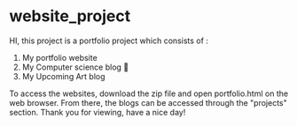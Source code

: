 # website_project

HI, this project is a portfolio project which consists of : 
1. My portfolio website 
2. My Computer science blog  🐋
3. My Upcoming Art blog 

To access the websites, download the zip file and open portfolio.html on the web browser. 
From there, the blogs can be accessed through the "projects" section. 
Thank you for viewing, have a nice day!
